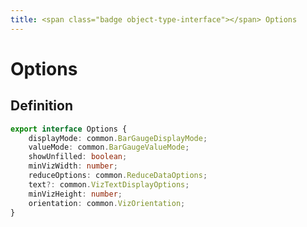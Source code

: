 ```yaml
---
title: <span class="badge object-type-interface"></span> Options
---
```

# <span class="badge object-type-interface"></span> Options

## Definition

```typescript
export interface Options {
	displayMode: common.BarGaugeDisplayMode;
	valueMode: common.BarGaugeValueMode;
	showUnfilled: boolean;
	minVizWidth: number;
	reduceOptions: common.ReduceDataOptions;
	text?: common.VizTextDisplayOptions;
	minVizHeight: number;
	orientation: common.VizOrientation;
}

```
